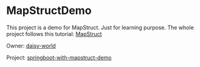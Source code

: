 # MapStructDemo

This project is a demo for MapStruct. Just for learning purpose. The whole project follows this tutorial: [MapStruct](https://www.youtube.com/playlist?list=PL0CyZKPJn9TMtv9BoV3dXMRBzKu8blK2N)

Owner: [daisy-world](https://github.com/daisy-world)

Project: [springboot-with-mapstruct-demo](https://github.com/daisy-world/springboot-with-mapstruct-demo/tree/development)
